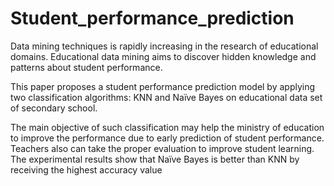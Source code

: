 # Student_performance_prediction

Data mining techniques is rapidly increasing in the research of educational domains. Educational data mining aims to discover hidden knowledge and patterns about student performance.

This paper proposes a student performance prediction model by applying two classification algorithms: KNN and Naïve Bayes on educational data set of secondary school.

The main objective of such classification may help the ministry of education to improve the performance due to early prediction of student performance. Teachers also can take the proper evaluation to improve student learning. The experimental results show that Naïve Bayes is better than KNN by receiving the highest accuracy value 
 
